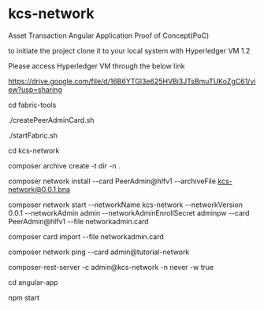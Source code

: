 # kcs-network
Asset Transaction Angular Application Proof of Concept(PoC)

to initiate the project clone it to your local system with Hyperledger VM 1.2

Please access  Hyperledger VM through the below link 

https://drive.google.com/file/d/16B6YTGl3e625HVBi3JTsBmuTUKoZgC61/view?usp=sharing


cd fabric-tools

./createPeerAdminCard.sh

./startFabric.sh 


cd kcs-network

composer archive create -t dir -n .

composer network install --card PeerAdmin@hlfv1 --archiveFile kcs-network@0.0.1.bna

composer network start --networkName kcs-network --networkVersion 0.0.1 --networkAdmin admin --networkAdminEnrollSecret adminpw --card PeerAdmin@hlfv1 --file networkadmin.card

composer card import --file networkadmin.card

composer network ping --card admin@tutorial-network

composer-rest-server -c admin@kcs-network -n never -w true


cd angular-app

npm start
